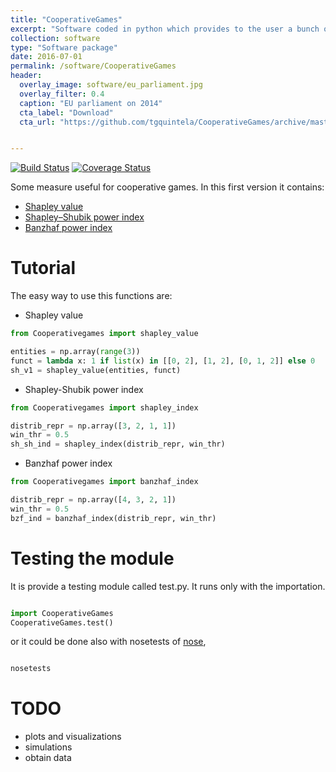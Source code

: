 ```yaml
---
title: "CooperativeGames"
excerpt: "Software coded in python which provides to the user a bunch of measures related with cooperative game theory."
collection: software
type: "Software package"
date: 2016-07-01
permalink: /software/CooperativeGames
header:
  overlay_image: software/eu_parliament.jpg
  overlay_filter: 0.4
  caption: "EU parliament on 2014"
  cta_label: "Download"
  cta_url: "https://github.com/tgquintela/CooperativeGames/archive/master.zip"


---
```


[![Build Status](https://travis-ci.org/tgquintela/CooperativeGames.svg?branch=master)](https://travis-ci.org/tgquintela/CooperativeGames)
[![Coverage Status](https://coveralls.io/repos/github/tgquintela/CooperativeGames/badge.svg?branch=master)](https://coveralls.io/github/tgquintela/CooperativeGames?branch=master)


Some measure useful for cooperative games. 
In this first version it contains:

* [Shapley value](http://en.wikipedia.org/wiki/Shapley_value)
* [Shapley–Shubik power index](http://en.wikipedia.org/wiki/Shapley%E2%80%93Shubik_power_index)
* [Banzhaf power index](http://en.wikipedia.org/wiki/Banzhaf_power_index)


# Tutorial

The easy way to use this functions are:

* Shapley value

```python
from Cooperativegames import shapley_value

entities = np.array(range(3))
funct = lambda x: 1 if list(x) in [[0, 2], [1, 2], [0, 1, 2]] else 0
sh_v1 = shapley_value(entities, funct)

```

* Shapley-Shubik power index

```python
from Cooperativegames import shapley_index

distrib_repr = np.array([3, 2, 1, 1])
win_thr = 0.5
sh_sh_ind = shapley_index(distrib_repr, win_thr)

```

* Banzhaf power index

```python
from Cooperativegames import banzhaf_index

distrib_repr = np.array([4, 3, 2, 1])
win_thr = 0.5
bzf_ind = banzhaf_index(distrib_repr, win_thr)

```


# Testing the module
It is provide a testing module called test.py. It runs only with the importation.

```python

import CooperativeGames
CooperativeGames.test()

```
or it could be done also with nosetests of [nose](http://nose.readthedocs.org/en/latest/index.html),
```bash

nosetests
```

# TODO

* plots and visualizations
* simulations
* obtain data

